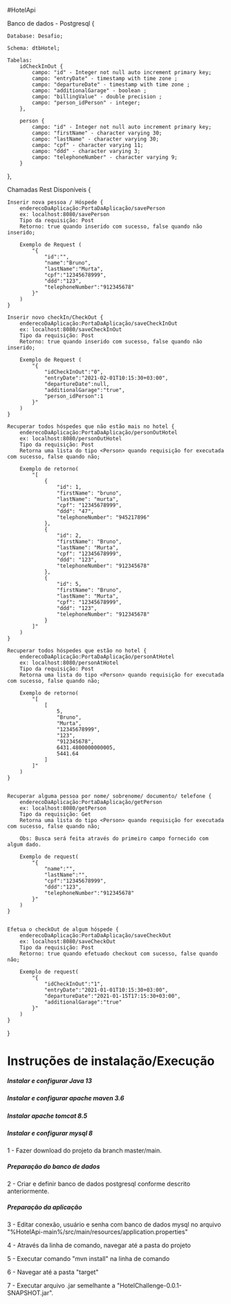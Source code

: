 #HotelApi

Banco de dados - Postgresql {

	Database: Desafio;
  
	Schema: dtbHotel;
  
	Tabelas: 
		idCheckInOut {
			campo: "id" - Integer not null auto increment primary key;
			campo: "entryDate" - timestamp with time zone ;
			campo: "departureDate" - timestamp with time zone ;
			campo: "additionalGarage" - boolean ;
			campo: "billingValue" - double precision ;
			campo: "person_idPerson" - integer;
		},
    
		person {
			campo: "id" - Integer not null auto increment primary key;
			campo: "firstName" - character varying 30;
			campo: "lastName" - character varying 30;
			campo: "cpf" - character varying 11;
			campo: "ddd" - character varying 3;
			campo: "telephoneNumber" - character varying 9;
		}
},

  Chamadas Rest Disponíveis {
  
    Inserir nova pessoa / Hóspede {
		enderecoDaAplicação:PortaDaAplicação/savePerson
		ex: localhost:8080/savePerson
		Tipo da requisição: Post
		Retorno: true quando inserido com sucesso, false quando não inserido;

		Exemplo de Request (
			"{
			    "id":"",
			    "name":"Bruno", 
			    "lastName":"Murta",
			    "cpf":"12345678999",
			    "ddd":"123",
			    "telephoneNumber":"912345678"
			}"
		)
	}

	Inserir novo checkIn/CheckOut {
		enderecoDaAplicação:PortaDaAplicação/saveCheckInOut
		ex: localhost:8080/saveCheckInOut
		Tipo da requisição: Post
		Retorno: true quando inserido com sucesso, false quando não inserido;

		Exemplo de Request (
			"{
			    "idCheckInOut":"0",
			    "entryDate":"2021-02-01T10:15:30+03:00",
			    "departureDate":null,
			    "additionalGarage":"true",
			    "person_idPerson":1
			}"
		)
	}

	Recuperar todos hóspedes que não estão mais no hotel {
		enderecoDaAplicação:PortaDaAplicação/personOutHotel
		ex: localhost:8080/personOutHotel
		Tipo da requisição: Post
		Retorna uma lista do tipo <Person> quando requisição for executada com sucesso, false quando não;

		Exemplo de retorno(
			"[
			    {
			        "id": 1,
			        "firstName": "bruno",
			        "lastName": "murta",
			        "cpf": "12345678999",
			        "ddd": "47",
			        "telephoneNumber": "945217896"
			    },
			    {
			        "id": 2,
			        "firstName": "Bruno",
			        "lastName": "Murta",
			        "cpf": "12345678999",
			        "ddd": "123",
			        "telephoneNumber": "912345678"
			    },
			    {
			        "id": 5,
			        "firstName": "Bruno",
			        "lastName": "Murta",
			        "cpf": "12345678999",
			        "ddd": "123",
			        "telephoneNumber": "912345678"
			    }
			]"
		)
	}

	Recuperar todos hóspedes que estão no hotel {
		enderecoDaAplicação:PortaDaAplicação/personAtHotel
		ex: localhost:8080/personAtHotel
		Tipo da requisição: Post
		Retorna uma lista do tipo <Person> quando requisição for executada com sucesso, false quando não;

		Exemplo de retorno(
			"[
			    [
			        5,
			        "Bruno",
			        "Murta",
			        "12345678999",
			        "123",
			        "912345678",
			        6431.4800000000005,
			        5441.64
			    ]
			]"
		)
	}

	
	Recuperar alguma pessoa por nome/ sobrenome/ documento/ telefone {
		enderecoDaAplicação:PortaDaAplicação/getPerson
		ex: localhost:8080/getPerson
		Tipo da requisição: Get
		Retorna uma lista do tipo <Person> quando requisição for executada com sucesso, false quando não;
		
		Obs: Busca será feita através do primeiro campo fornecido com algum dado.

		Exemplo de request(
			"{
			    "name":"",
			    "lastName":"",
			    "cpf":"12345678999",
			    "ddd":"123",
			    "telephoneNumber":"912345678"
			}"
		)
	}


	Efetua o checkOut de algum hóspede {
		enderecoDaAplicação:PortaDaAplicação/saveCheckOut
		ex: localhost:8080/saveCheckOut
		Tipo da requisição: Post
		Retorno: true quando efetuado checkout com sucesso, false quando não;

		Exemplo de request(
			"{
			    "idCheckInOut":"1",
			    "entryDate":"2021-01-01T10:15:30+03:00",
			    "departureDate":"2021-01-15T17:15:30+03:00",
			    "additionalGarage":"true"
			}"
		)
	}
}

# Instruções de instalação/Execução

##### Instalar e configurar Java 13

##### Instalar e configurar apache maven 3.6

##### Instalar apache tomcat 8.5

##### Instalar e configurar mysql 8

1 - Fazer download do projeto da branch master/main.

##### Preparação do banco de dados

2 - Criar e definir banco de dados postgresql conforme descrito anteriormente.

##### Preparação da aplicação

3 - Editar conexão, usuário e senha com banco de dados mysql no arquivo "%HotelApi-main%/src/main/resources/application.properties"

4 - Através da linha de comando, navegar até a pasta do projeto

5 - Executar comando "mvn install" na linha de comando

6 - Navegar até a pasta "target"

7 - Executar arquivo .jar semelhante a "HotelChallenge-0.0.1-SNAPSHOT.jar".

